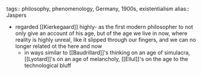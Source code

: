 tags:: philosophy, phenomenology, Germany, 1900s, existentialism
alias:: Jaspers

- regarded [[Kierkegaard]] highly- as the first modern philosopher to not only give an account of his age, but of the age we live in now, where reality is highly unreal, like it slipped through our fingers, and we can no longer related ot the here and now
	- in ways similar to [[Baudrillard]]'s thinking on an age of simulacra, [[Lyotard]]'s on an age of melancholy, [[Ellul]]'s on the age to the technological bluff